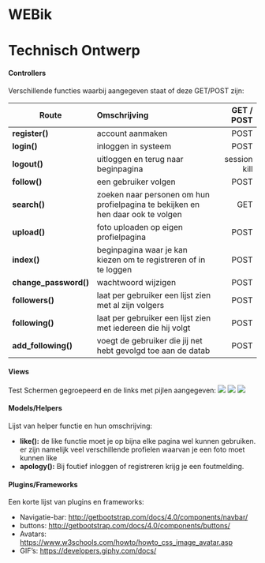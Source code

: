 # WEBik

# Technisch Ontwerp
#### Controllers
Verschillende functies waarbij aangegeven staat of deze GET/POST zijn:


| Route                     | Omschrijving                                                                                  | GET / POST     |
| ------------------------- |:-------------------------------------------------------------------------------------------   | --------------:|
| **register()**            | account aanmaken                                                                              |  POST          |
| **login()**               | inloggen in systeem                                                                           |  POST          |
| **logout()**              | uitloggen en terug naar beginpagina                                                           |  session kill  |
| **follow()**              | een gebruiker volgen                                                                          |  POST          |
| **search()**              | zoeken naar personen om hun profielpagina te bekijken en hen daar ook te volgen               |  GET           |
| **upload()**              | foto uploaden op eigen profielpagina                                                          |  POST          |
| **index()**               | beginpagina waar je kan kiezen om te registreren of in te loggen                              |  POST          |
| **change_password()**     | wachtwoord wijzigen                                                                           |  POST          |
| **followers()**           | laat per gebruiker een lijst zien met al zijn volgers                                         |  POST          |
| **following()**           | laat per gebruiker een lijst zien met iedereen die hij volgt                                  |  POST          |
| **add_following()**       | voegt de gebruiker die jij net hebt gevolgd toe aan de datab                                  |  POST          |




#### Views
Test
Schermen gegroepeerd en de links met pijlen aangegeven:
<img src ="https://i.imgur.com/GncbGVc.jpg">
<img src = "https://i.imgur.com/G3kh35f.jpg">
<img src = "https://i.imgur.com/2rW5xuC.jpg">
#### Models/Helpers
Lijst van helper functie en hun omschrijving:
* **like():** de like functie moet je op bijna elke pagina wel kunnen gebruiken. er zijn namelijk veel verschillende profielen waarvan je een foto moet kunnen like
* **apology():** Bij foutief inloggen of registreren krijg je een foutmelding.
#### Plugins/Frameworks
Een korte lijst van plugins en frameworks:
* Navigatie-bar: http://getbootstrap.com/docs/4.0/components/navbar/
* buttons: http://getbootstrap.com/docs/4.0/components/buttons/
* Avatars: https://www.w3schools.com/howto/howto_css_image_avatar.asp
* GIF’s: https://developers.giphy.com/docs/

